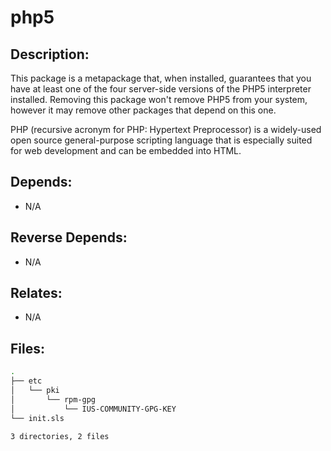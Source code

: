 # php5

## Description:

This package is a metapackage that, when installed, guarantees that you have at least one of the four server-side versions of the PHP5 interpreter installed. Removing this package won't remove PHP5 from your system, however it may remove other packages that depend on this one.

PHP (recursive acronym for PHP: Hypertext Preprocessor) is a widely-used open source general-purpose scripting language that is especially suited for web development and can be embedded into HTML.

## Depends:

  -  N/A

## Reverse Depends:

  -  N/A

## Relates:

  -  N/A

## Files:

```bash
.
├── etc
│   └── pki
│       └── rpm-gpg
│           └── IUS-COMMUNITY-GPG-KEY
└── init.sls

3 directories, 2 files
```
